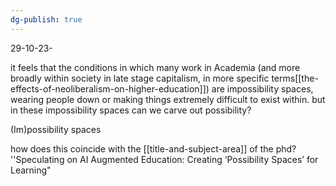 ```yaml
---
dg-publish: true
---
```


29-10-23-

it feels that the conditions in which many work in Academia (and more broadly within society in late stage capitalism, in more specific terms[[the-effects-of-neoliberalism-on-higher-education]]) are impossibility spaces, wearing people down or making things extremely difficult to exist within. but in these impossibility spaces can we carve out possibility? 

(Im)possibility spaces

how does this coincide with the [[title-and-subject-area]] of the phd?
''Speculating on AI Augmented Education: Creating ‘Possibility Spaces’ for Learning"
